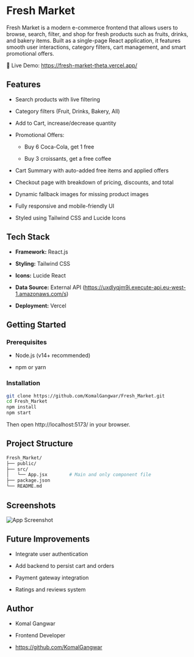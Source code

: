 
# Fresh Market


Fresh Market is a modern e-commerce frontend that allows users to browse, search, filter, and shop for fresh products such as fruits, drinks, and bakery items. Built as a single-page React application, it features smooth user interactions, category filters, cart management, and smart promotional offers.

🔗 Live Demo:  https://fresh-market-theta.vercel.app/


## Features

- Search products with live filtering

- Category filters (Fruit, Drinks, Bakery, All)

- Add to Cart, increase/decrease quantity

- Promotional Offers:

     - Buy 6 Coca-Cola, get 1 free

    - Buy 3 croissants, get a free coffee

-  Cart Summary with auto-added free items and applied offers

-  Checkout page with breakdown of pricing, discounts, and total

-  Dynamic fallback images for missing product images

-  Fully responsive and mobile-friendly UI

-  Styled using Tailwind CSS and Lucide Icons


## Tech Stack

- **Framework:** React.js

- **Styling:** Tailwind CSS

- **Icons:** Lucide React

- **Data Source:** External API (https://uxdlyqjm9i.execute-api.eu-west-1.amazonaws.com/s)

- **Deployment:** Vercel




## Getting Started

### Prerequisites
- Node.js (v14+ recommended)

- npm or yarn

### Installation
```bash
git clone https://github.com/KomalGangwar/Fresh_Market.git
cd Fresh_Market
npm install
npm start
```

Then open http://localhost:5173/ in your browser.

## Project Structure

```bash
Fresh_Market/
├── public/
├── src/
│   └── App.jsx        # Main and only component file
├── package.json
└── README.md


```
## Screenshots

![App Screenshot](/src/assets/Screemshot(10).png)


## Future Improvements

- Integrate user authentication

- Add backend to persist cart and orders

- Payment gateway integration

- Ratings and reviews system
## Author

- Komal Gangwar

- Frontend Developer

- https://github.com/KomalGangwar
